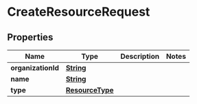 

# CreateResourceRequest


## Properties

| Name | Type | Description | Notes |
|------------ | ------------- | ------------- | -------------|
|**organizationId** | [**String**](String.md) |  |  |
|**name** | [**String**](String.md) |  |  |
|**type** | [**ResourceType**](ResourceType.md) |  |  |



